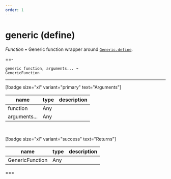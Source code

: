 ```yaml
---
order: 1
---
```

# generic (define)

_Function_ &bull; Generic function wrapper around [`Generic.define`](#Generic.define).


==- <pre><code>generic function, arguments... &rarr; GenericFunction</code></pre>
<hr>

[!badge size="xl" variant="primary" text="Arguments"]

| name | type | description |
|------|------|-------------|
|function|Any||
|arguments...|Any||

<br>

[!badge size="xl" variant="success" text="Returns"]

| name | type | description |
|------|------|-------------|
|GenericFunction|Any||



===



